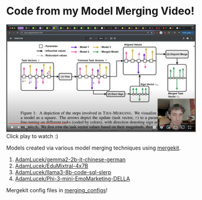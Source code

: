 # Code from my Model Merging Video!

[![xxx](merge_yt_pic.png)](https://youtu.be/QFPFGWiLJbI)
Click play to watch :) 

Models created via various model merging techniques using [mergekit](https://github.com/arcee-ai/mergekit/tree/main).  
1. [AdamLucek/gemma2-2b-it-chinese-german](https://huggingface.co/AdamLucek/gemma2-2b-it-chinese-german)
2. [AdamLucek/EduMixtral-4x7B](https://huggingface.co/AdamLucek/EduMixtral-4x7B)
3. [AdamLucek/llama3-8b-code-sql-slerp](https://huggingface.co/AdamLucek/llama3-8b-code-sql-slerp)
4. [AdamLucek/Phi-3-mini-EmoMarketing-DELLA](https://huggingface.co/AdamLucek/Phi-3-mini-EmoMarketing-DELLA)

Mergekit config files in [merging_configs](/merging_configs)!
